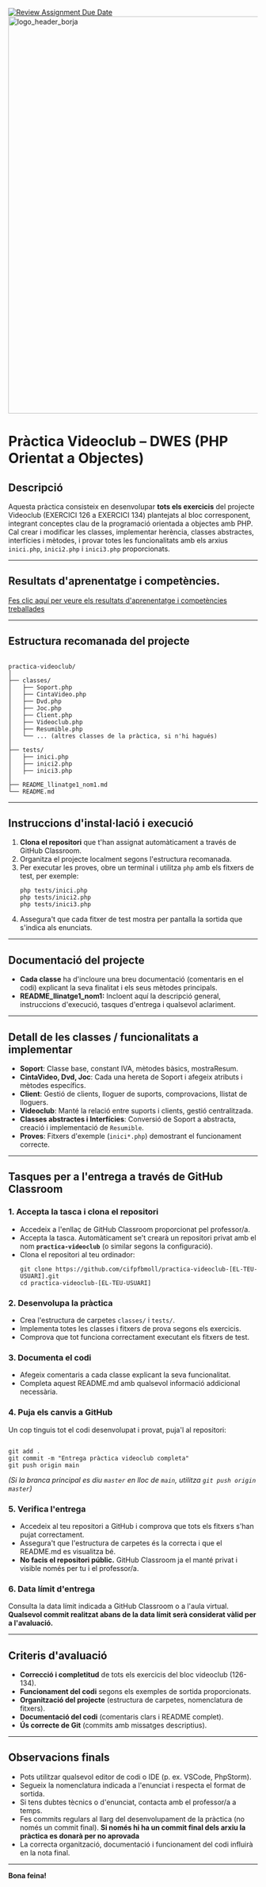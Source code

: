 [![Review Assignment Due Date](https://classroom.github.com/assets/deadline-readme-button-22041afd0340ce965d47ae6ef1cefeee28c7c493a6346c4f15d667ab976d596c.svg)](https://classroom.github.com/a/EKxGVG9J)
<img width="800" alt="logo_header_borja" src="https://github.com/user-attachments/assets/c9cc5e37-908c-4b48-a9fe-40f46a8130d0" />

# Pràctica Videoclub – DWES (PHP Orientat a Objectes)

## Descripció

Aquesta pràctica consisteix en desenvolupar **tots els exercicis** del projecte Videoclub (EXERCICI 126 a EXERCICI 134) plantejats al bloc corresponent, integrant conceptes clau de la programació orientada a objectes amb PHP. Cal crear i modificar les classes, implementar herència, classes abstractes, interfícies i mètodes, i provar totes les funcionalitats amb els arxius `inici.php`, `inici2.php` i `inici3.php` proporcionats.

---
## Resultats d'aprenentatge i competències.

[Fes clic aquí per veure els resultats d'aprenentatge i competències treballades](./ras.md)

___

## Estructura recomanada del projecte

```

practica-videoclub/
│
├── classes/
│   ├── Soport.php
│   ├── CintaVideo.php
│   ├── Dvd.php
│   ├── Joc.php
│   ├── Client.php
│   ├── Videoclub.php
│   ├── Resumible.php
│   └── ... (altres classes de la pràctica, si n'hi hagués)
│
├── tests/
│   ├── inici.php
│   ├── inici2.php
│   ├── inici3.php
│
├── README_llinatge1_nom1.md
└── README.md

```

---

## Instruccions d'instal·lació i execució

1. **Clona el repositori** que t'han assignat automàticament a través de GitHub Classroom.
2. Organitza el projecte localment segons l'estructura recomanada.
3. Per executar les proves, obre un terminal i utilitza `php` amb els fitxers de test, per exemple:
    ```
    php tests/inici.php
    php tests/inici2.php
    php tests/inici3.php
    ```
4. Assegura't que cada fitxer de test mostra per pantalla la sortida que s'indica als enunciats.

---

## Documentació del projecte

- **Cada classe** ha d'incloure una breu documentació (comentaris en el codi) explicant la seva finalitat i els seus mètodes principals.
- **README_llinatge1_nom1:** Incloent aquí la descripció general, instruccions d'execució, tasques d'entrega i qualsevol aclariment.

---

## Detall de les classes / funcionalitats a implementar

- **Soport**: Classe base, constant IVA, mètodes bàsics, mostraResum.
- **CintaVideo, Dvd, Joc**: Cada una hereta de Soport i afegeix atributs i mètodes específics.
- **Client**: Gestió de clients, lloguer de suports, comprovacions, llistat de lloguers.
- **Videoclub**: Manté la relació entre suports i clients, gestió centralitzada.
- **Classes abstractes i Interfícies**: Conversió de Soport a abstracta, creació i implementació de `Resumible`.
- **Proves**: Fitxers d'exemple (`inici*.php`) demostrant el funcionament correcte.

---

## Tasques per a l'entrega a través de GitHub Classroom

### 1. Accepta la tasca i clona el repositori

- Accedeix a l'enllaç de GitHub Classroom proporcionat pel professor/a.
- Accepta la tasca. Automàticament se't crearà un repositori privat amb el nom **`practica-videoclub`** (o similar segons la configuració).
- Clona el repositori al teu ordinador:
    ```
    git clone https://github.com/cifpfbmoll/practica-videoclub-[EL-TEU-USUARI].git
    cd practica-videoclub-[EL-TEU-USUARI]
    ```

### 2. Desenvolupa la pràctica

- Crea l'estructura de carpetes `classes/` i `tests/`.
- Implementa totes les classes i fitxers de prova segons els exercicis.
- Comprova que tot funciona correctament executant els fitxers de test.

### 3. Documenta el codi

- Afegeix comentaris a cada classe explicant la seva funcionalitat.
- Completa aquest README.md amb qualsevol informació addicional necessària.

### 4. Puja els canvis a GitHub

Un cop tinguis tot el codi desenvolupat i provat, puja'l al repositori:

```

git add .
git commit -m "Entrega pràctica videoclub completa"
git push origin main

```

*(Si la branca principal es diu `master` en lloc de `main`, utilitza `git push origin master`)*

### 5. Verifica l'entrega

- Accedeix al teu repositori a GitHub i comprova que tots els fitxers s'han pujat correctament.
- Assegura't que l'estructura de carpetes és la correcta i que el README.md es visualitza bé.
- **No facis el repositori públic.** GitHub Classroom ja el manté privat i visible només per tu i el professor/a.

### 6. Data límit d'entrega

Consulta la data límit indicada a GitHub Classroom o a l'aula virtual. **Qualsevol commit realitzat abans de la data límit serà considerat vàlid per a l'avaluació.**

---

## Criteris d'avaluació

- **Correcció i completitud** de tots els exercicis del bloc videoclub (126-134).
- **Funcionament del codi** segons els exemples de sortida proporcionats.
- **Organització del projecte** (estructura de carpetes, nomenclatura de fitxers).
- **Documentació del codi** (comentaris clars i README complet).
- **Ús correcte de Git** (commits amb missatges descriptius).

---

## Observacions finals

- Pots utilitzar qualsevol editor de codi o IDE (p. ex. VSCode, PhpStorm).
- Segueix la nomenclatura indicada a l'enunciat i respecta el format de sortida.
- Si tens dubtes tècnics o d'enunciat, contacta amb el professor/a a temps.
- Fes commits regulars al llarg del desenvolupament de la pràctica (no només un commit final). **Si només hi ha un commit final dels arxiu la pràctica es donarà per no aprovada**
- La correcta organització, documentació i funcionament del codi influirà en la nota final.

---

**Bona feina!**


